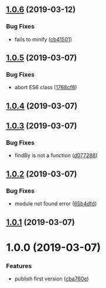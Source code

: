 ## [1.0.6](https://github.com/amowu/app-store-pricing-matrix/compare/v1.0.5...v1.0.6) (2019-03-12)


### Bug Fixes

* fails to minify ([cb41501](https://github.com/amowu/app-store-pricing-matrix/commit/cb41501))



## [1.0.5](https://github.com/amowu/app-store-pricing-matrix/compare/v1.0.4...v1.0.5) (2019-03-07)


### Bug Fixes

* abort ES6 class ([1768cf6](https://github.com/amowu/app-store-pricing-matrix/commit/1768cf6))



## [1.0.4](https://github.com/amowu/app-store-pricing-matrix/compare/v1.0.3...v1.0.4) (2019-03-07)



## [1.0.3](https://github.com/amowu/app-store-pricing-matrix/compare/v1.0.2...v1.0.3) (2019-03-07)


### Bug Fixes

* findBy is not a function ([d077288](https://github.com/amowu/app-store-pricing-matrix/commit/d077288))



## [1.0.2](https://github.com/amowu/app-store-pricing-matrix/compare/v1.0.1...v1.0.2) (2019-03-07)


### Bug Fixes

* module not found error ([65b4dfd](https://github.com/amowu/app-store-pricing-matrix/commit/65b4dfd))



## [1.0.1](https://github.com/amowu/app-store-pricing-matrix/compare/v1.0.0...v1.0.1) (2019-03-07)



# 1.0.0 (2019-03-07)


### Features

* publish first version ([cba760e](https://github.com/amowu/app-store-pricing-matrix/commit/cba760e))




